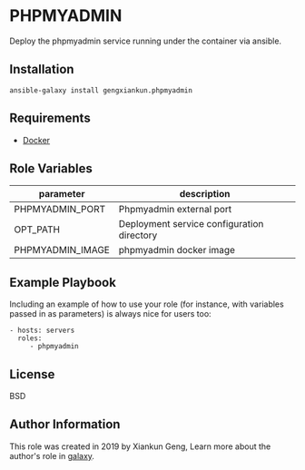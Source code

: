 PHPMYADMIN
=========

Deploy the phpmyadmin service running under the container via ansible.

Installation
------------

`ansible-galaxy install gengxiankun.phpmyadmin`

Requirements
------------

- [Docker](https://github.com/gengxiankun-galaxy/docker)

Role Variables
--------------

| parameter | description |
| --------- | ----------- |
| PHPMYADMIN_PORT | Phpmyadmin external port |
| OPT_PATH | Deployment service configuration directory |
| PHPMYADMIN_IMAGE | phpmyadmin docker image |

Example Playbook
----------------

Including an example of how to use your role (for instance, with variables passed in as parameters) is always nice for users too:

    - hosts: servers
      roles:
         - phpmyadmin

License
-------

BSD

Author Information
------------------

This role was created in 2019 by Xiankun Geng, Learn more about the author's role in [galaxy](https://galaxy.ansible.com/gengxiankun).
